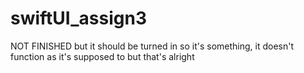# swiftUI_assign3
NOT FINISHED but it should be turned in so it's something, it doesn't function as it's supposed to but that's alright

